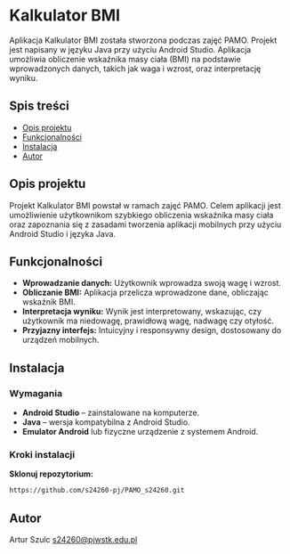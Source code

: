 # Kalkulator BMI

Aplikacja Kalkulator BMI została stworzona podczas zajęć PAMO. Projekt jest napisany w języku Java przy użyciu Android Studio. Aplikacja umożliwia obliczenie wskaźnika masy ciała (BMI) na podstawie wprowadzonych danych, takich jak waga i wzrost, oraz interpretację wyniku.

## Spis treści
- [Opis projektu](#opis-projektu)
- [Funkcjonalności](#funkcjonalności)
- [Instalacja](#instalacja)
- [Autor](#autor)

## Opis projektu
Projekt Kalkulator BMI powstał w ramach zajęć PAMO. Celem aplikacji jest umożliwienie użytkownikom szybkiego obliczenia wskaźnika masy ciała oraz zapoznania się z zasadami tworzenia aplikacji mobilnych przy użyciu Android Studio i języka Java.

## Funkcjonalności
- **Wprowadzanie danych:** Użytkownik wprowadza swoją wagę i wzrost.
- **Obliczanie BMI:** Aplikacja przelicza wprowadzone dane, obliczając wskaźnik BMI.
- **Interpretacja wyniku:** Wynik jest interpretowany, wskazując, czy użytkownik ma niedowagę, prawidłową wagę, nadwagę czy otyłość.
- **Przyjazny interfejs:** Intuicyjny i responsywny design, dostosowany do urządzeń mobilnych.

## Instalacja
### Wymagania
- **Android Studio** – zainstalowane na komputerze.
- **Java** – wersja kompatybilna z Android Studio.
- **Emulator Android** lub fizyczne urządzenie z systemem Android.

### Kroki instalacji
**Sklonuj repozytorium:**
```bash
https://github.com/s24260-pj/PAMO_s24260.git
```
## Autor
Artur Szulc s24260@pjwstk.edu.pl
